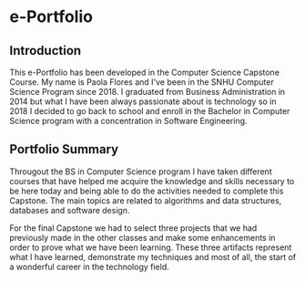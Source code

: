 # e-Portfolio 

## Introduction
This e-Portfolio has been developed in the Computer Science Capstone Course. My name is Paola Flores and I've been in the SNHU Computer Science Program since 2018. I graduated from Business Administration in 2014 but what I have been always passionate about is technology so in 2018 I decided to go back to school and enroll in the Bachelor in Computer Science program with a concentration in Software Engineering.

## Portfolio Summary
Througout the BS in Computer Science program I have taken different courses that have helped me acquire the knowledge and skills necessary to be here today and being able to do the activities needed to complete this Capstone. The main topics are related to algorithms and data structures, databases and software design. 

For the final Capstone we had to select three projects that we had previously made in the other classes and make some enhancements in order to prove what we have been learning. These three artifacts represent what I have learned, demonstrate my techniques and most of all, the start of a wonderful career in the technology field.
